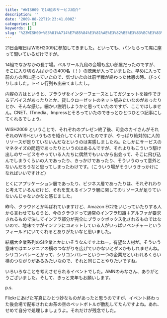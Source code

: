 ```yaml
---
title: "#WISH09 で14組のサービス紹介"
description: ''
date: '2009-08-22T19:23:41.000Z'
categories: []
keywords: []
slug: "%23WISH09+%E3%81%A714%E7%B5%84%E3%81%AE%E3%82%B5%E3%83%BC%E3%83%93%E3%82%B9%E7%B4%B9%E4%BB%8B"
---
```

21日金曜日はWISH2009に参加してきました。といっても、パンもらって席に座って聞いているだけですが。

14組でなかなかの長丁場。ベルサール九段の会場も広い部屋だったのですが、そこに入り切らんばかりの400名（！）の聴衆が入っていました。早めに入って前の方の席に座っていたので、気づいたのは前半戦が終わった休憩の時。びっくりしました。トイレ行列も出来てましたし。

内容の方はというと、ブラウザをインターフェースとしてガジェットを操作できるデバイスがあったりとか、貸しクローゼットのネット版みたいなのがあったりとか、そんな感じ。細かい説明しようかと思っていたのですが、ここではしません。CNET、ITmedia、Impressとそろっていたのできっとひとつひとつ記事にしてくれるでしょう。

WISH2009 ということで、それぞれのプレゼン終了後、司会のカイさんがそれぞれのWISHというものを紹介してくれていたのですが、やっぱり絶対的に人的リソースが足りていないんだなというのは実感しましたね。たしかにサービスのマネタイズの問題であったりというのはあるんですが、それよりもこういう駆け出しのサービスをやっている人たちに偶然でもいいから出会って、そこに飛び込んでしまうくらいの人であったり、きっかけであったり、そういうのって意外とないんだろうなと思ってしまったわけです。（こういう場がそういうきっかけになればいいですけど）

とくにアプリケーション層であったり、ビジネス層であったりは、それぞれわりと考えているんだけど、それを支えるインフラ層に関してのリソースが足りていないんじゃないかなと感じました。

昨今、クラウドとか叫ばれていますけど、Amazon EC2をいじっていたりする人から言わせてもらうと、今のクラウドって通常のインフラ知識＋アルファが要求されるもので決してインフラ部分が完全にブラックボックス化されるものではないので、地味ですがインフラにコミットしている人がいっぱいベンチャーというフィールドにいてくれるとありがたいなと思いました。

結構大企業系列のSI企業とかにいそうなんですよねー。有望な人材が。そういう意味ではエンジニアの横のつながりを広げていかないとダメかもしれませんね。シリコンバレーとかって、シリコンバレーという一つの企業だといわれるくらい横のつながりがあるみたいなので、それと同じことやりたいですね。

いろいろなことを考えさせられるイベントでした。AMNのみなさん、ありがとうございました。そして、きっと来年もお願いします。

p.s.

Flickrにあげた写真にひとつ妙なものがあったと思うのですが、イベント終わった後会場で配布されたお茶の空のペットボトルが散乱してたんですよね。あれ、せめて自分で処理しましょうよ。それだけが残念でした。